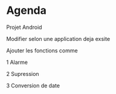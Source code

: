 # Agenda
Projet Android


Modifier selon une application deja exsite


Ajouter les fonctions comme

1 Alarme

2 Supression

3 Conversion de date

